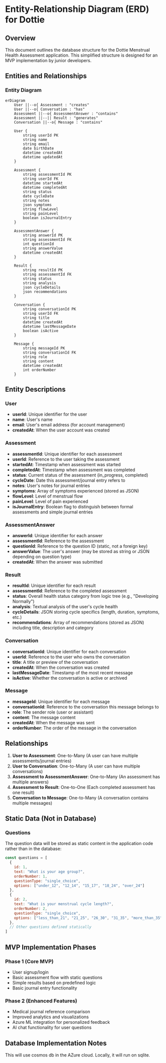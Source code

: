 # Entity-Relationship Diagram (ERD) for Dottie

## Overview

This document outlines the database structure for the Dottie Menstrual Health Assessment application. This simplified structure is designed for an MVP implementation by junior developers.

## Entities and Relationships

### Entity Diagram

```mermaid
erDiagram
    User ||--o{ Assessment : "creates"
    User ||--o{ Conversation : "has"
    Assessment ||--o{ AssessmentAnswer : "contains"
    Assessment ||--|| Result : "generates"
    Conversation ||--o{ Message : "contains"

    User {
        string userId PK
        string name
        string email
        date birthDate
        datetime createdAt
        datetime updatedAt
    }

    Assessment {
        string assessmentId PK
        string userId FK
        datetime startedAt
        datetime completedAt
        string status
        date cycleDate
        string notes
        json symptoms
        string flowLevel
        string painLevel
        boolean isJournalEntry
    }

    AssessmentAnswer {
        string answerId PK
        string assessmentId FK
        int questionId
        string answerValue
        datetime createdAt
    }

    Result {
        string resultId PK
        string assessmentId FK
        string status
        string analysis
        json cycleDetails
        json recommendations
    }
    
    Conversation {
        string conversationId PK
        string userId FK
        string title
        datetime createdAt
        datetime lastMessageDate
        boolean isActive
    }
    
    Message {
        string messageId PK
        string conversationId FK
        string role
        string content
        datetime createdAt
        int orderNumber
    }
```

## Entity Descriptions

### User
- **userId**: Unique identifier for the user
- **name**: User's name
- **email**: User's email address (for account management)
- **createdAt**: When the user account was created

### Assessment
- **assessmentId**: Unique identifier for each assessment
- **userId**: Reference to the user taking the assessment
- **startedAt**: Timestamp when assessment was started
- **completedAt**: Timestamp when assessment was completed
- **status**: Current status of the assessment (in_progress, completed)
- **cycleDate**: Date this assessment/journal entry refers to
- **notes**: User's notes for journal entries
- **symptoms**: Array of symptoms experienced (stored as JSON)
- **flowLevel**: Level of menstrual flow
- **painLevel**: Level of pain experienced
- **isJournalEntry**: Boolean flag to distinguish between formal assessments and simple journal entries

### AssessmentAnswer
- **answerId**: Unique identifier for each answer
- **assessmentId**: Reference to the assessment
- **questionId**: Reference to the question ID (static, not a foreign key)
- **answerValue**: The user's answer (may be stored as string or JSON depending on question type)
- **createdAt**: When the answer was submitted

### Result
- **resultId**: Unique identifier for each result
- **assessmentId**: Reference to the completed assessment
- **status**: Overall health status category from logic tree (e.g., "Developing Normally")
- **analysis**: Textual analysis of the user's cycle health
- **cycleDetails**: JSON storing cycle specifics (length, duration, symptoms, etc.)
- **recommendations**: Array of recommendations (stored as JSON) including title, description and category

### Conversation
- **conversationId**: Unique identifier for each conversation
- **userId**: Reference to the user who owns the conversation
- **title**: A title or preview of the conversation
- **createdAt**: When the conversation was created
- **lastMessageDate**: Timestamp of the most recent message
- **isActive**: Whether the conversation is active or archived

### Message
- **messageId**: Unique identifier for each message
- **conversationId**: Reference to the conversation this message belongs to
- **role**: The sender role (user or assistant)
- **content**: The message content
- **createdAt**: When the message was sent
- **orderNumber**: The order of the message in the conversation

## Relationships

1. **User to Assessment**: One-to-Many (A user can have multiple assessments/journal entries)
2. **User to Conversation**: One-to-Many (A user can have multiple conversations)
3. **Assessment to AssessmentAnswer**: One-to-Many (An assessment has multiple answers)
4. **Assessment to Result**: One-to-One (Each completed assessment has one result)
5. **Conversation to Message**: One-to-Many (A conversation contains multiple messages)

## Static Data (Not in Database)

### Questions
The question data will be stored as static content in the application code rather than in the database:

```javascript
const questions = [
  {
    id: 1,
    text: "What is your age group?",
    orderNumber: 1,
    questionType: "single_choice",
    options: ["under_12", "12_14", "15_17", "18_24", "over_24"]
  },
  {
    id: 2,
    text: "What is your menstrual cycle length?",
    orderNumber: 2,
    questionType: "single_choice",
    options: ["less_than_21", "21_25", "26_30", "31_35", "more_than_35", "irregular"]
  },
  // Other questions defined statically
]
```

## MVP Implementation Phases

### Phase 1 (Core MVP)
- User signup/login
- Basic assessment flow with static questions
- Simple results based on predefined logic
- Basic journal entry functionality

### Phase 2 (Enhanced Features)
- Medical journal reference comparison
- Improved analytics and visualizations
- Azure ML integration for personalized feedback
- AI chat functionality for user questions

## Database Implementation Notes

This will use cosmos db in the AZure cloud. Locally, it will run on sqlite.
